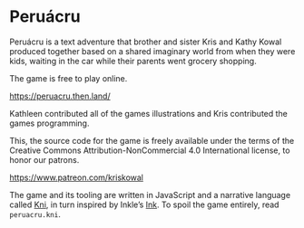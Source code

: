 # Peruácru

Peruácru is a text adventure that brother and sister Kris and Kathy Kowal
produced together based on a shared imaginary world from when they were kids,
waiting in the car while their parents went grocery shopping.

The game is free to play online.

https://peruacru.then.land/

Kathleen contributed all of the games illustrations and Kris contributed the
games programming.

This, the source code for the game is freely available under the terms of the
Creative Commons Attribution-NonCommercial 4.0 International license,
to honor our patrons.

https://www.patreon.com/kriskowal

The game and its tooling are written in JavaScript and a narrative language
called [Kni][], in turn inspired by Inkle’s [Ink][].
To spoil the game entirely, read `peruacru.kni`.

[Kni]: https://github.com/kriskowal/kni
[Ink]: https://www.inklestudios.com/ink/

